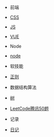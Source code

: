 * 前端
 * [CSS](前端/css/index.md)
 * [JS](前端/js/README.md)
 * [VUE](前端/vue/index.md)

* Node
 * [node](node/index.md)

* 软技能
 * [正则](软技能/正则/index.md)
 
* 数据结构算法
 * [树](数据结构算法/树/二叉搜索树.md)
 * [LeetCode腾讯50题](数据结构算法/LeetCode腾讯50题/index.md)

* 记录
 * [日记](diary/index.md)